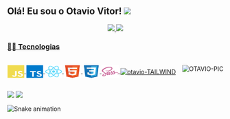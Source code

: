 ## Olá! Eu sou o Otavio Vitor! <img src="https://github.com/TheDudeThatCode/TheDudeThatCode/blob/master/Assets/Hi.gif" width="35" />
<div align="center" >
  <a href="https://github.com/otaviovitor">
  <img height="180em" style="margin-rigth: 10px" src="https://github-readme-streak-stats.herokuapp.com/?user=otaviovitor&layout=compact&langs_count=7&theme=midnight-purple"/>         
  <img height="180em" src="https://github-readme-stats.vercel.app/api/top-langs/?username=otaviovitor&layout=compact&langs_count=7&theme=midnight-purple"/>
</div>
  
 ### 🧑‍💻 Tecnologias
<div style="display: inline_block"><br>
  <img align="center" alt="otavio-Js" height="30" width="40" src="https://raw.githubusercontent.com/devicons/devicon/master/icons/javascript/javascript-plain.svg">
  <img align="center" alt="otavio-Ts" height="30" width="40" src="https://raw.githubusercontent.com/devicons/devicon/master/icons/typescript/typescript-plain.svg">
  <img align="center" alt="otavio-React" height="30" width="40" src="https://raw.githubusercontent.com/devicons/devicon/master/icons/react/react-original.svg">
  <img align="center" alt="otavio-HTML" height="30" width="40" src="https://raw.githubusercontent.com/devicons/devicon/master/icons/html5/html5-original.svg">
  <img align="center" alt="otavio-CSS" height="30" width="40" src="https://raw.githubusercontent.com/devicons/devicon/master/icons/css3/css3-original.svg">
  <img align="center" alt="otavio-SASS" height="30" width="40" src="https://raw.githubusercontent.com/devicons/devicon/master/icons/sass/sass-original.svg">
  <img align="center" alt="otavio-TAILWIND" height="120" width="120" src="https://cdn.jsdelivr.net/gh/devicons/devicon/icons/tailwindcss/tailwindcss-original-wordmark.svg" />
  <img align="right" alt="OTAVIO-PIC" height="150" src="https://media.giphy.com/media/bGgsc5mWoryfgKBx1u/giphy.gif">
  

  
</div>
  
  ##
 
<div>
  <a href = "mailto:otaviodevcontato@gmail.com"><img src="https://img.shields.io/badge/-Gmail-%23333?style=for-the-badge&logo=gmail&logoColor=white" target="_blank"></a>
  <a href="https://www.linkedin.com/in/otavio-vitor/" target="_blank"><img src="https://img.shields.io/badge/-LinkedIn-%230077B5?style=for-the-badge&logo=linkedin&logoColor=white" target="_blank"></a> 
 
![Snake animation](https://github.com/otaviovitor/otaviovitor/blob/output/github-contribution-grid-snake.svg)
 
  
  
  
</div>
